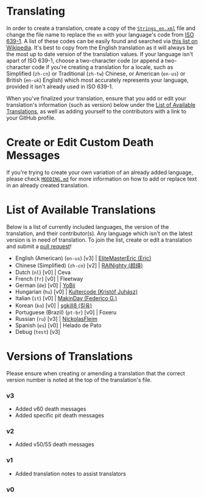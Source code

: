 # Translating
In order to create a translation, create a copy of the [`Strings_en.xml`](https://github.com/EliteMasterEric/Coroner/blob/master/LanguageData/Strings_en.xml) file and change the file name to replace the `en` with your language's code from [ISO 639-1](https://www.iso.org/iso-639-language-code). A list of these codes can be easily found and searched via [this list on Wikipedia](https://en.wikipedia.org/wiki/List_of_ISO_639_language_codes). It's best to copy from the English translation as it will always be the most up to date version of the translation values. If your language isn't apart of ISO 639-1, choose a two-character code (or append a two-character code if you're creating a translation for a locale, such as Simplified (`zh-cn`) or Traditional (`zh-tw`) Chinese, or American (`en-us`) or British (`en-uk`) English) which most accurately represents your language, provided it isn't already used in ISO 639-1.

When you've finalized your translation, ensure that you add or edit your translation's information (such as version) below under the [List of Available Translations](https://github.com/EliteMasterEric/Coroner/blob/master/TRANSLATING.md#list-of-available-translations), as well as adding yourself to the contributors with a link to your GitHub profile.

# Create or Edit Custom Death Messages
If you're trying to create your own variation of an already added language, please check [`MODDING.md`]("https://github.com/EliteMasterEric/Coroner/blob/master/MODDING.md#adding-or-replacing-language-strings") for more information on how to add or replace text in an already created translation.

# List of Available Translations
Below is a list of currently included languages, the version of the translation, and their contributor(s). Any language which isn't on the latest version is in need of translation. To join the list, create or edit a translation and submit a [pull request](https://github.com/EliteMasterEric/Coroner/pulls)!

- English (American) (`en-us`) [v3] | [EliteMasterEric (Eric)](https://github.com/EliteMasterEric)
- Chinese (Simplified) (`zh-cn`) [v2] | [RAINighty (颜绎)](https://github.com/RAINighty)
- Dutch (`nl`) [v0] | Ceva
- French (`fr`) [v0] | Fleetway
- German (`de`) [v0] | [YoBii](https://github.com/YoBii)
- Hungarian (`hu`) [v0] | [Kultercode (Kristóf Juhász)](https://github.com/Kultercode)
- Italian (`it`) [v0] | [MakinDay (Federico G.)](https://github.com/MakinDay)
- Korean (`ko`) [v0] | [sgkill8 (킬육)](https://github.com/sgkill6)
- Portuguese (Brazil) (`pt-br`) [v0] | Foxeru
- Russian (`ru`) [v3] | [NickolasFleim](https://github.com/NickolasFleim)
- Spanish (`es`) [v0] | Helado de Pato
- Debug (`test`) [v3]

# Versions of Translations
Please ensure when creating or amending a translation that the correct version number is noted at the top of the translation's file.
### v3
- Added v60 death messages
- Added specific pit death messages
### v2
- Added v50/55 death messages
### v1
- Added translation notes to assist translators
### v0